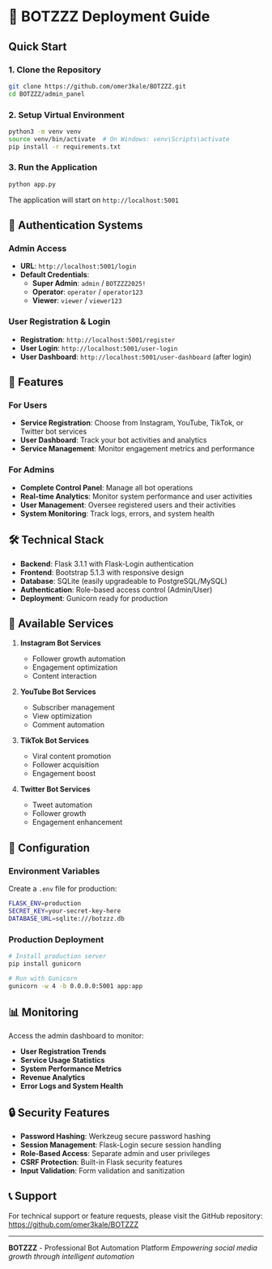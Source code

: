 # 🚀 BOTZZZ Deployment Guide

## Quick Start

### 1. Clone the Repository
```bash
git clone https://github.com/omer3kale/BOTZZZ.git
cd BOTZZZ/admin_panel
```

### 2. Setup Virtual Environment
```bash
python3 -m venv venv
source venv/bin/activate  # On Windows: venv\Scripts\activate
pip install -r requirements.txt
```

### 3. Run the Application
```bash
python app.py
```

The application will start on `http://localhost:5001`

## 🔐 Authentication Systems

### Admin Access
- **URL**: `http://localhost:5001/login`
- **Default Credentials**:
  - **Super Admin**: `admin` / `BOTZZZ2025!`
  - **Operator**: `operator` / `operator123`
  - **Viewer**: `viewer` / `viewer123`

### User Registration & Login
- **Registration**: `http://localhost:5001/register`
- **User Login**: `http://localhost:5001/user-login`
- **User Dashboard**: `http://localhost:5001/user-dashboard` (after login)

## 🌟 Features

### For Users
- **Service Registration**: Choose from Instagram, YouTube, TikTok, or Twitter bot services
- **User Dashboard**: Track your bot activities and analytics
- **Service Management**: Monitor engagement metrics and performance

### For Admins
- **Complete Control Panel**: Manage all bot operations
- **Real-time Analytics**: Monitor system performance and user activities
- **User Management**: Oversee registered users and their activities
- **System Monitoring**: Track logs, errors, and system health

## 🛠️ Technical Stack

- **Backend**: Flask 3.1.1 with Flask-Login authentication
- **Frontend**: Bootstrap 5.1.3 with responsive design
- **Database**: SQLite (easily upgradeable to PostgreSQL/MySQL)
- **Authentication**: Role-based access control (Admin/User)
- **Deployment**: Gunicorn ready for production

## 📱 Available Services

1. **Instagram Bot Services**
   - Follower growth automation
   - Engagement optimization
   - Content interaction

2. **YouTube Bot Services**
   - Subscriber management
   - View optimization
   - Comment automation

3. **TikTok Bot Services**
   - Viral content promotion
   - Follower acquisition
   - Engagement boost

4. **Twitter Bot Services**
   - Tweet automation
   - Follower growth
   - Engagement enhancement

## 🔧 Configuration

### Environment Variables
Create a `.env` file for production:
```bash
FLASK_ENV=production
SECRET_KEY=your-secret-key-here
DATABASE_URL=sqlite:///botzzz.db
```

### Production Deployment
```bash
# Install production server
pip install gunicorn

# Run with Gunicorn
gunicorn -w 4 -b 0.0.0.0:5001 app:app
```

## 📊 Monitoring

Access the admin dashboard to monitor:
- **User Registration Trends**
- **Service Usage Statistics**
- **System Performance Metrics**
- **Revenue Analytics**
- **Error Logs and System Health**

## 🔒 Security Features

- **Password Hashing**: Werkzeug secure password hashing
- **Session Management**: Flask-Login secure session handling
- **Role-Based Access**: Separate admin and user privileges
- **CSRF Protection**: Built-in Flask security features
- **Input Validation**: Form validation and sanitization

## 📞 Support

For technical support or feature requests, please visit the GitHub repository:
https://github.com/omer3kale/BOTZZZ

---

**BOTZZZ** - Professional Bot Automation Platform
*Empowering social media growth through intelligent automation*
